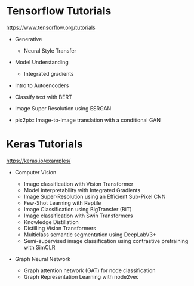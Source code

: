 # Tensorflow Tutorials
https://www.tensorflow.org/tutorials

- Generative
    - Neural Style Transfer

- Model Understanding
    - Integrated gradients

-   Intro to Autoencoders
-   Classify text with BERT
-   Image Super Resolution using ESRGAN
-   pix2pix: Image-to-image translation with a conditional GAN

# Keras Tutorials
https://keras.io/examples/

- Computer Vision
    - Image classification with Vision Transformer
    - Model interpretability with Integrated Gradients
    - Image Super-Resolution using an Efficient Sub-Pixel CNN
    - Few-Shot Learning with Reptile
    - Image Classification using BigTransfer (BiT)
    - Image classification with Swin Transformers
    - Knowledge Distillation
    - Distilling Vision Transformers
    - Multiclass semantic segmentation using DeepLabV3+
    - Semi-supervised image classification using contrastive pretraining with SimCLR

-   Graph Neural Network
    -   Graph attention network (GAT) for node classification
    -   Graph Representation Learning with node2vec


